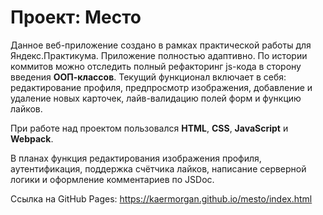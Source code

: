 # Проект: Место

Данное веб-приложение создано в рамках практической работы для Яндекс.Практикума. Приложение полностью адаптивно.
По истории коммитов можно отследить полный рефакторинг js-кода в сторону введения __ООП-классов__.
Текущий функционал включает в себя: редактирование профиля, предпросмотр изображения, добавление и удаление новых карточек, лайв-валидацию полей форм и функцию лайков.

При работе над проектом пользовался __HTML__, __CSS__, __JavaScript__ и __Webpack__.

В планах функция редактирования изображения профиля, аутентификация, поддержка счётчика лайков, написание серверной логики и оформление комментариев по JSDoc.

Ссылка на GitHub Pages: https://kaermorgan.github.io/mesto/index.html
